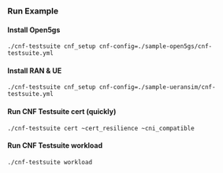 ### Run Example
   
#### Install Open5gs
`./cnf-testsuite cnf_setup cnf-config=./sample-open5gs/cnf-testsuite.yml`
     
#### Install RAN & UE
`./cnf-testsuite cnf_setup cnf-config=./sample-ueransim/cnf-testsuite.yml`
      
#### Run CNF Testsuite cert (quickly) 
`./cnf-testsuite cert ~cert_resilience ~cni_compatible`

#### Run CNF Testsuite workload 
`./cnf-testsuite workload`

